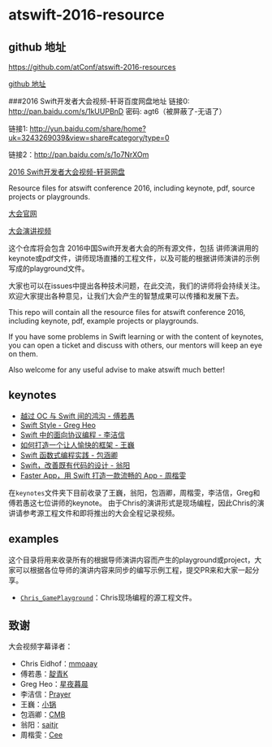 # atswift-2016-resource
## github 地址
https://github.com/atConf/atswift-2016-resources

[github 地址](https://github.com/atConf/atswift-2016-resources)

###2016 Swift开发者大会视频-轩哥百度网盘地址
链接0: http://pan.baidu.com/s/1kUUPBnD 密码: agt6（被屏蔽了-无语了）链接1: http://yun.baidu.com/share/home?uk=3243269039&view=share#category/type=0
链接2：http://pan.baidu.com/s/1o7NrXOm

[2016 Swift开发者大会视频-轩哥网盘](http://yun.baidu.com/share/home?uk=3243269039&view=share#category/type=0)

Resource files for atswift conference 2016, including keynote, pdf, source projects or playgrounds.

[大会官网](http://atswift.io)

[大会演讲视频](http://www.bilibili.com/video/av4212609/)

这个仓库将会包含 2016中国Swift开发者大会的所有源文件，包括 讲师演讲用的keynote或pdf文件，讲师现场直播的工程文件，以及可能的根据讲师演讲的示例写成的playground文件。

大家也可以在issues中提出各种技术问题，在此交流，我们的讲师将会持续关注。  
欢迎大家提出各种意见，让我们大会产生的智慧成果可以传播和发展下去。

This repo will contain all the resource files for atswift conference 2016, including keynote, pdf, example projects or playgrounds.

If you have some problems in Swift learning or with the content of keynotes, you can open a ticket and discuss with others, our mentors will keep an eye on them.

Also welcome for any useful advise to make atswift much better! 

## keynotes

* [越过 OC 与 Swift 间的鸿沟 - 傅若愚](https://github.com/atConf/atswift-2016-resources/raw/master/keynotes/%E5%82%85%E8%8B%A5%E6%84%9A_A%20Brief%20Immersion.key)
* [Swift Style - Greg Heo](https://github.com/atConf/atswift-2016-resources/raw/master/keynotes/Greg%20Heo_Swift%20Style.key)
* [Swift 中的面向协议编程 - 李洁信](https://github.com/atConf/atswift-2016-resources/blob/master/keynotes/%E6%9D%8E%E6%B4%81%E4%BF%A1_Pop%20in%20Swift.pdf)
* [如何打造一个让人愉快的框架 - 王巍](https://github.com/atConf/atswift-2016-resources/blob/master/keynotes/%E7%8E%8B%E5%B7%8D_%E5%A6%82%E4%BD%95%E6%89%93%E9%80%A0%E4%B8%80%E4%B8%AA%E8%AE%A9%E4%BA%BA%E6%84%89%E5%BF%AB%E7%9A%84%E6%A1%86%E6%9E%B6.pdf)
* [Swift 函数式编程实践 - 包涵卿](https://github.com/atConf/atswift-2016-resources/blob/master/keynotes/%E5%8C%85%E6%B6%B5%E5%8D%BF_Functional%20Programming.pdf)
* [Swift，改善既有代码的设计 - 翁阳](https://github.com/atConf/atswift-2016-resources/raw/master/keynotes/%E7%BF%81%E9%98%B3_Swift%E6%94%B9%E5%96%84%E6%97%A2%E6%9C%89%E4%BB%A3%E7%A0%81%E7%9A%84%E8%AE%BE%E8%AE%A1.key)
* [Faster App，用 Swift 打造一款流畅的 App - 周楷雯](https://github.com/atConf/atswift-2016-resources/tree/master/keynotes/%E5%91%A8%E6%A5%B7%E9%9B%AF_Faster%20iOS%20App.key)

在`keynotes`文件夹下目前收录了王巍，翁阳，包涵卿，周楷雯，李洁信，Greg和傅若愚这七位讲师的keynote。 由于Chris的演讲形式是现场编程，因此Chris的演讲请参考源工程文件和即将推出的大会全程记录视频。

## examples

这个目录将用来收录所有的根据导师演讲内容而产生的playground或project，大家可以根据各位导师的演讲内容来同步的编写示例工程，提交PR来和大家一起分享。

* [`Chris_GamePlayground`](https://github.com/atConf/atswift-2016-resources/tree/master/examples/Chris_GamePlayground)：Chris现场编程的源工程文件。

## 致谢

大会视频字幕译者：

- Chris Eidhof：[mmoaay](http://mmoaay.photo/)
- 傅若愚：[靛青K](http://blog.dianqk.org/)
- Greg Heo：[星夜暮晨](http://www.jianshu.com/users/ef1058d2d851)
- 李洁信：[Prayer](http://www.futantan.com)
- 王巍：[小锅](http://www.swiftyper.com)
- 包涵卿：[CMB](https://github.com/chenmingbiao)
- 翁阳：[saitjr](http://www.saitjr.com)
- 周楷雯：[Cee](https://github.com/Cee)
